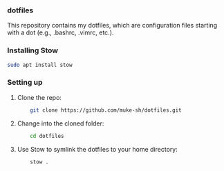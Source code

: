 ### dotfiles

This repository contains my dotfiles, which are configuration files starting with a dot (e.g., .bashrc, .vimrc, etc.).

### Installing Stow

```bash
sudo apt install stow
```

### Setting up

1. Clone the repo:
    ```bash
        git clone https://github.com/muke-sh/dotfiles.git
    ```
2. Change into the cloned folder:
    ```bash
        cd dotfiles
    ```
3. Use Stow to symlink the dotfiles to your home directory:
    ```bash
        stow .
    ```
